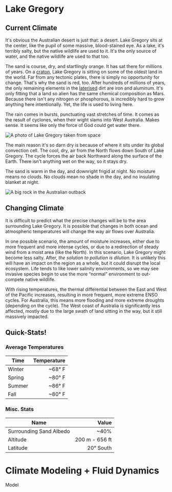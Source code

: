 # Lake Gregory

## Current Climate

It's obvious the Australian desert is just that: a desert.
Lake Gregory sits at the center, like the pupil of some massive, blood-stained eye.
As a lake, it's terribly salty, but the native wildlife are used to it.
It's the only source of water, and the native wildlife are used to that too.

The sand is course, dry, and startlingly orange.
It has sat there for millions of years.
On a [craton](https://en.wikipedia.org/wiki/Craton), Lake Gregory is sitting on some of the oldest land in the world.
Far from any tectonic plates, there is simply no opportunity for change.
That's why the sand is red, too.
After hundreds of millions of years, the only remaining elements in the [laterised](https://en.wikipedia.org/wiki/Laterite) dirt are iron and aluminum.
It's only fitting that a land so alien has the same chemical composition as Mars.
Because there isn't any nitrogen or phosphorous, is incredibly hard to grow anything here intentionally.
Yet, the life is used to living here.

The rain comes in bursts, punctuating vast stretches of time.
It comes as the result of cyclones, when their wight slams into West Australia.
Makes sense. 
It seems like only the force of God could get water there.

![A photo of Lake Gregory taken from space](/images/lake_gregory_nasa.jpg "A photo of Lake Gregory taken from space. Credit NASA")

The main reason it's so darn dry is because of where it sits under its global convection cell.
The cool, dry, air from the North flows down South of Lake Gregory.
The cycle forces the air back Northward along the surface of the Earth.
There isn't anything wet on the way, so it stays dry.

The sand is warm in the day, and downright frigid at night.
No moisture means no clouds. 
No clouds mean no shade in the day, and no insulating blanket at night.

![A big rock in the Australian outback](/images/australia_rock.jpg "It's just a big rock.")

## Changing Climate

It is difficult to predict what the precise changes will be to the area surrounding Lake Gregory. 
It is possible that changes in both ocean and atmospheric temperatures will change the way air flows over Australia.

In one possible scenario, the amount of moisture increases, either due to more frequent and more intense cycles, or due to a redirection of steady wind from a moist area (like the North).
In this scenario, Lake Gregory might become less salty.
After, _the solution to pollution is dilution._
It is unlikely this will have an impact on the region as a whole, but it could disrupt the local ecosystem.
Life tends to like lower salinity environments, so we may see invasive species begin to use the more “normal” environment to out-compete native wildlife.

With rising temperatures, the thermal differential between the East and West of the Pacific increases, resulting in more frequent, more extreme ENSO cycles.
For Australia, this means more flooding and more extreme droughts (depending on the cycle).
The West coast of Australia is significantly less affected, mostly due to the large swath of land sitting in the way, but it still massively impacted.

## Quick-Stats! 

### Average Temperatures

| Time | Temperature |
| ---- | ----: |
| Winter | ~68° F | 
| Spring | ~80° F | 
| Summer | ~86° F | 
| Fall | ~80° F | 

### Misc. Stats

| Name | Value |
| ---- | ----: |
| Surrounding Sand Albedo | ~40% | 
| Altitude | 200 m - 656 ft | 
| Latitude | 20° South | 



# Climate Modeling + Fluid Dynamics

Model

